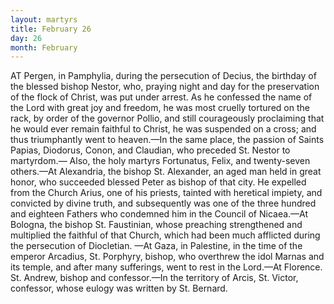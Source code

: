 ```yaml
---
layout: martyrs
title: February 26
day: 26
month: February
---
```

AT Pergen, in Pamphylia, during the persecution
of Decius, the birthday of the blessed bishop Nestor, who, praying night and day for the preservation
of the flock of Christ, was put under arrest. As he
confessed the name of the Lord with great joy and
freedom, he was most cruelly tortured on the rack,
by order of the governor Pollio, and still courageously proclaiming that he would ever remain faithful to Christ, he was suspended on a cross; and thus
triumphantly went to heaven.&mdash;In the same place,
the passion of Saints Papias, Diodorus, Conon, and
Claudian, who preceded St. Nestor to martyrdom.&mdash;
Also, the holy martyrs Fortunatus, Felix, and
twenty-seven others.&mdash;At Alexandria, the bishop St.
Alexander, an aged man held in great honor, who
succeeded blessed Peter as bishop of that city. He
expelled from the Church Arius, one of his priests,
tainted with heretical impiety, and convicted by
divine truth, and subsequently was one of the three
hundred and eighteen Fathers who condemned him
in the Council of Nicaea.&mdash;At Bologna, the bishop St.
Faustinian, whose preaching strengthened and multiplied the faithful of that Church, which had been
much afflicted during the persecution of Diocletian.
&mdash;At Gaza, in Palestine, in the time of the emperor
Arcadius, St. Porphyry, bishop, who overthrew the
idol Marnas and its temple, and after many sufferings, went to rest in the Lord.&mdash;At Florence. St.
Andrew, bishop and confessor.&mdash;In the territory of
Arcis, St. Victor, confessor, whose eulogy was written by St. Bernard. 


